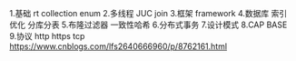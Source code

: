 1.基础 rt collection enum
2.多线程 JUC  join
3.框架 framework
4.数据库 索引 优化 分库分表
5.布隆过滤器 一致性哈希
6.分布式事务
7.设计模式
8.CAP BASE
9.协议 http https tcp
https://www.cnblogs.com/lfs2640666960/p/8762161.html

